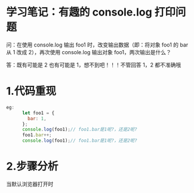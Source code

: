 # 学习笔记：有趣的 console.log 打印问题

问：在使用 console.log 输出 foo1 时，改变输出数据（即：将对象 foo1 的 bar 从 1 改成 2），再次使用 console.log 输出对象 foo1，两次输出是什么？

答：既有可能是 2 也有可能是 1，想不到吧！！！不管回答 1，2 都不准确哦

# 1.代码重现

```js
eg:
      let foo1 = {
        bar: 1,
      };
      console.log(foo1);// foo1.bar是1呢?，还是2呢?
      foo1.bar++;
      console.log(foo1);// foo1.bar是1呢?，还是2呢?
```

# 2.步骤分析

当默认浏览器打开时
